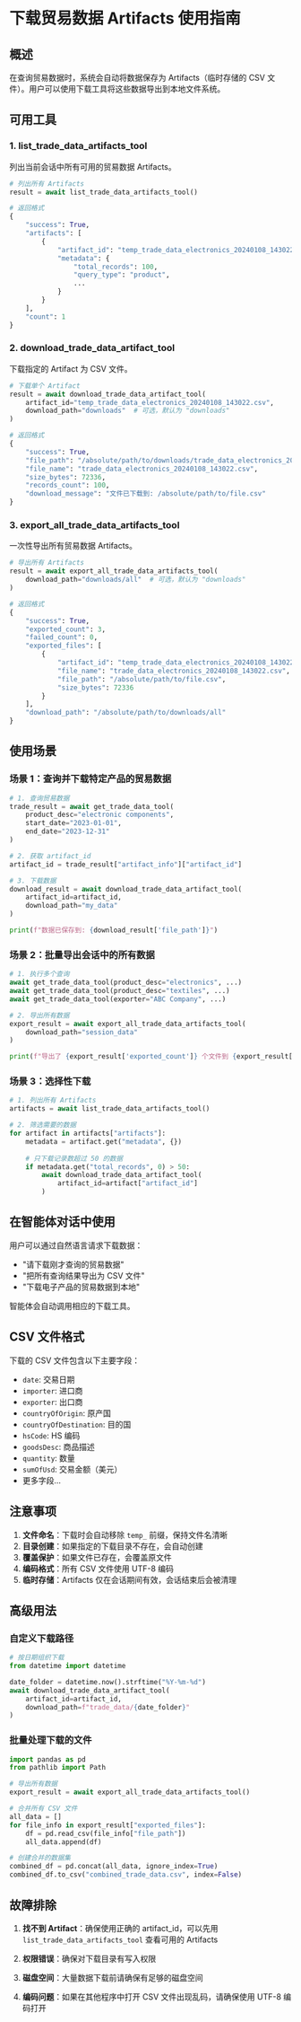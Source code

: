 # 下载贸易数据 Artifacts 使用指南

## 概述

在查询贸易数据时，系统会自动将数据保存为 Artifacts（临时存储的 CSV 文件）。用户可以使用下载工具将这些数据导出到本地文件系统。

## 可用工具

### 1. list_trade_data_artifacts_tool

列出当前会话中所有可用的贸易数据 Artifacts。

```python
# 列出所有 Artifacts
result = await list_trade_data_artifacts_tool()

# 返回格式
{
    "success": True,
    "artifacts": [
        {
            "artifact_id": "temp_trade_data_electronics_20240108_143022.csv",
            "metadata": {
                "total_records": 100,
                "query_type": "product",
                ...
            }
        }
    ],
    "count": 1
}
```

### 2. download_trade_data_artifact_tool

下载指定的 Artifact 为 CSV 文件。

```python
# 下载单个 Artifact
result = await download_trade_data_artifact_tool(
    artifact_id="temp_trade_data_electronics_20240108_143022.csv",
    download_path="downloads"  # 可选，默认为 "downloads"
)

# 返回格式
{
    "success": True,
    "file_path": "/absolute/path/to/downloads/trade_data_electronics_20240108_143022.csv",
    "file_name": "trade_data_electronics_20240108_143022.csv",
    "size_bytes": 72336,
    "records_count": 100,
    "download_message": "文件已下载到: /absolute/path/to/file.csv"
}
```

### 3. export_all_trade_data_artifacts_tool

一次性导出所有贸易数据 Artifacts。

```python
# 导出所有 Artifacts
result = await export_all_trade_data_artifacts_tool(
    download_path="downloads/all"  # 可选，默认为 "downloads"
)

# 返回格式
{
    "success": True,
    "exported_count": 3,
    "failed_count": 0,
    "exported_files": [
        {
            "artifact_id": "temp_trade_data_electronics_20240108_143022.csv",
            "file_name": "trade_data_electronics_20240108_143022.csv",
            "file_path": "/absolute/path/to/file.csv",
            "size_bytes": 72336
        }
    ],
    "download_path": "/absolute/path/to/downloads/all"
}
```

## 使用场景

### 场景 1：查询并下载特定产品的贸易数据

```python
# 1. 查询贸易数据
trade_result = await get_trade_data_tool(
    product_desc="electronic components",
    start_date="2023-01-01",
    end_date="2023-12-31"
)

# 2. 获取 artifact_id
artifact_id = trade_result["artifact_info"]["artifact_id"]

# 3. 下载数据
download_result = await download_trade_data_artifact_tool(
    artifact_id=artifact_id,
    download_path="my_data"
)

print(f"数据已保存到: {download_result['file_path']}")
```

### 场景 2：批量导出会话中的所有数据

```python
# 1. 执行多个查询
await get_trade_data_tool(product_desc="electronics", ...)
await get_trade_data_tool(product_desc="textiles", ...)
await get_trade_data_tool(exporter="ABC Company", ...)

# 2. 导出所有数据
export_result = await export_all_trade_data_artifacts_tool(
    download_path="session_data"
)

print(f"导出了 {export_result['exported_count']} 个文件到 {export_result['download_path']}")
```

### 场景 3：选择性下载

```python
# 1. 列出所有 Artifacts
artifacts = await list_trade_data_artifacts_tool()

# 2. 筛选需要的数据
for artifact in artifacts["artifacts"]:
    metadata = artifact.get("metadata", {})
    
    # 只下载记录数超过 50 的数据
    if metadata.get("total_records", 0) > 50:
        await download_trade_data_artifact_tool(
            artifact_id=artifact["artifact_id"]
        )
```

## 在智能体对话中使用

用户可以通过自然语言请求下载数据：

- "请下载刚才查询的贸易数据"
- "把所有查询结果导出为 CSV 文件"
- "下载电子产品的贸易数据到本地"

智能体会自动调用相应的下载工具。

## CSV 文件格式

下载的 CSV 文件包含以下主要字段：

- `date`: 交易日期
- `importer`: 进口商
- `exporter`: 出口商
- `countryOfOrigin`: 原产国
- `countryOfDestination`: 目的国
- `hsCode`: HS 编码
- `goodsDesc`: 商品描述
- `quantity`: 数量
- `sumOfUsd`: 交易金额（美元）
- 更多字段...

## 注意事项

1. **文件命名**：下载时会自动移除 `temp_` 前缀，保持文件名清晰
2. **目录创建**：如果指定的下载目录不存在，会自动创建
3. **覆盖保护**：如果文件已存在，会覆盖原文件
4. **编码格式**：所有 CSV 文件使用 UTF-8 编码
5. **临时存储**：Artifacts 仅在会话期间有效，会话结束后会被清理

## 高级用法

### 自定义下载路径

```python
# 按日期组织下载
from datetime import datetime

date_folder = datetime.now().strftime("%Y-%m-%d")
await download_trade_data_artifact_tool(
    artifact_id=artifact_id,
    download_path=f"trade_data/{date_folder}"
)
```

### 批量处理下载的文件

```python
import pandas as pd
from pathlib import Path

# 导出所有数据
export_result = await export_all_trade_data_artifacts_tool()

# 合并所有 CSV 文件
all_data = []
for file_info in export_result["exported_files"]:
    df = pd.read_csv(file_info["file_path"])
    all_data.append(df)

# 创建合并的数据集
combined_df = pd.concat(all_data, ignore_index=True)
combined_df.to_csv("combined_trade_data.csv", index=False)
```

## 故障排除

1. **找不到 Artifact**：确保使用正确的 artifact_id，可以先用 `list_trade_data_artifacts_tool` 查看可用的 Artifacts

2. **权限错误**：确保对下载目录有写入权限

3. **磁盘空间**：大量数据下载前请确保有足够的磁盘空间

4. **编码问题**：如果在其他程序中打开 CSV 文件出现乱码，请确保使用 UTF-8 编码打开